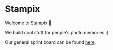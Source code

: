 # Stampix

Welcome to Stampix :tada:

We build cool stuff for people's photo memories :)

Our general sprint board can be found [here](https://github.com/orgs/stampix/projects/36/views/10).
